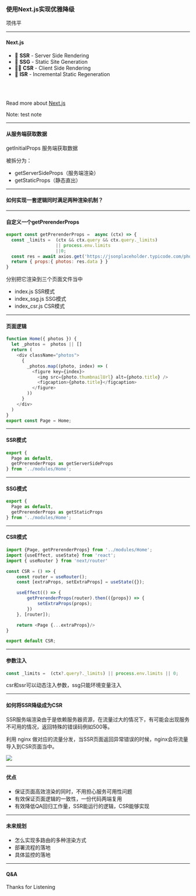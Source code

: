 ### 使用Next.js实现优雅降级

项伟平

---

#### Next.js

- 📝 **SSR** - Server Side Rendering
- 🎨 **SSG** - Static Site Generation
- 🧑‍💻 **CSR** - Client Side Rendering
- 🤹 **ISR** - Incremental Static Regeneration

<br>
<br>

Read more about [Next.js](https://nextjs.org/)

Note: test note


---

#### 从服务端获取数据

getInitialProps 服务端获取数据

被拆分为：

- getServerSideProps（服务端渲染）
- getStaticProps（静态直出）

<arrow v-click="3" x1="400" y1="420" x2="230" y2="330" color="#564" width="3" arrowSize="1" />

---

#### 如何实现一套逻辑同时满足两种渲染机制？

---

#### 自定义一个getPrerenderProps

```javascript
export const getPrerenderProps =  async (ctx) => {
  const _limits =  (ctx && ctx.query && ctx.query._limits) 
                   || process.env.limits 
                   ||0;
  const res = await axios.get('https://jsonplaceholder.typicode.com/photos?_limit=' + _limits)
  return { props:{ photos: res.data } }
}
```

分别把它渲染到三个页面文件当中

- index.js SSR模式
- index_ssg.js SSG模式
- index_csr.js CSR模式

---

#### 页面逻辑

```javascript
function Home({ photos }) {
  let _photos =  photos || []
  return (
    <div className="photos">
      {
        _photos.map((photo, index) => (
          <figure key={index}>
            <img src={photo.thumbnailUrl} alt={photo.title} />
            <figcaption>{photo.title}</figcaption>
          </figure>
        ))
      }
    </div>
  )
}
export const Page = Home;
```

---

#### SSR模式

```javascript
export { 
  Page as default, 
  getPrerenderProps as getServerSideProps
} from '../modules/Home';
```

---

#### SSG模式

```javascript
export { 
  Page as default, 
  getPrerenderProps as getStaticProps 
} from '../modules/Home';
```
---

#### CSR模式

```javascript
import {Page, getPrerenderProps} from '../modules/Home';
import {useEffect, useState} from 'react';
import { useRouter } from 'next/router'

const CSR = () => {
    const router = useRouter();
    const [extraProps, setExtraProps] = useState({});

    useEffect(() => {
        getPrerenderProps(router).then(({props}) => {
            setExtraProps(props);
        }) 
    }, [router]);

    return <Page {...extraProps}/>
}

export default CSR;
```

---

#### 参数注入

```javascript
const _limits =  (ctx?.query?._limits) || process.env.limits || 0;
```

csr和ssr可以动态注入参数，ssg只能环境变量注入

---

#### 如何将SSR降级成为CSR

SSR服务端渲染由于是依赖服务器资源，在流量过大的情况下，有可能会出现服务不可用的情况，返回特殊的错误码例如500等。

利用 nginx 做对应的流量分发，当SSR页面返回异常错误的时候，nginx会将流量导入到CSR页面当中。

<img src='https://keynote.vercel.app/assets/ssr-fallback.png'>

---

#### 优点

- 保证页面高效渲染的同时，不用担心服务可用性问题
- 有效保证页面逻辑的一致性，一份代码两端复用
- 有效降低QA回归工作量，SSR能运行的逻辑，CSR能够实现


---

#### 未来规划

- 怎么实现多路由的多种渲染方式
- 部署流程的落地
- 具体监控的落地

---

#### Q&A

Thanks for Listening

